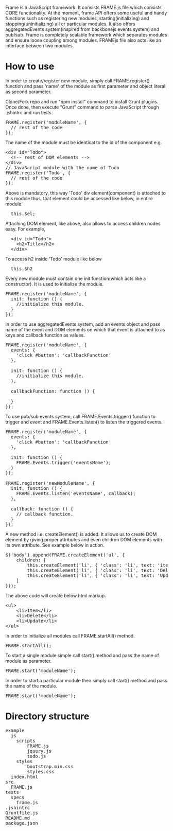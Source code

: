 <p>Frame is a JavaScript framework. It consists FRAME.js file which consists CORE functionality. At the moment, frame API offers some useful and handy functions such as registering new modules, starting(initializing) and stopping(uninitializing) all or particular modules. It also offers aggregatedEvents system(inspired from backbonejs events system) and pub/sub. Frame is completely scalable framework which separates modules and ensure loose coupling among modules. FRAMEjs file also acts like an interface between two modules.</p>
<h1>How to use</h1>
<p>In order to create/register new module, simply call FRAME.register() function and pass 'name' of the module as first parameter and object literal as second parameter.</p>
<p>Clone/Fork repo and run "npm install" command to install Grunt plugins. Once done, then execute "Grunt" command to parse JavaScript through .jshintrc and run tests.</p>
<pre>
FRAME.register('moduleName', {
  // rest of the code
});
</pre>

<p>The name of the module must be identical to the id of the component e.g.</p>

<pre>
&lt;div id="Todo"&gt;
  &lt;!-- rest of DOM elements --&gt;
&lt;/div&gt;
// JavaScript module with the name of Todo
FRAME.register('Todo', {
  // rest of the code
});
</pre>

<p>Above is mandatory, this way 'Todo' div element(component) is attached to this module thus, that element could be accessed like below, in entire module.</p>

<pre>
  this.$el;
</pre>

<p>
  Attaching DOM element, like above, also allows to access children nodes easy. For example,
</p>

<pre>
  &lt;div id="Todo"&gt;
    &lt;h2&gt;Title&lt;/h2&gt;
  &lt;/div&gt;
</pre>

<p>To access h2 inside 'Todo' module like below</p>

<pre>
  this.$h2
</pre>

<p>Every new module must contain one init function(which acts like a constructor). It is used to initialize the module.</p>

<pre>
FRAME.register('moduleName', {
  init: function () {
    //initialize this module.
  }
});
</pre>

<p>In order to use aggregatedEvents system, add an events object and pass name of the event and DOM elements on which that event is attached to as keys and callback function as values.</p>

<pre>
FRAME.register('moduleName', {
  events: {
    'click #button': 'callbackFunction'
  },
  
  init: function () {
    //initialize this module.
  },
  
  callbackFunction: function () {
    
  }
});
</pre>

<p>To use pub/sub events system, call FRAME.Events.trigger() function to trigger and event and FRAME.Events.listen() to listen the triggered events.</p>

<pre>
FRAME.register('moduleName', {
  events: {
    'click #button': 'callbackFunction'
  },
  
  init: function () {
    FRAME.Events.trigger('eventsName');
  }
});

FRAME.register('newModuleName', {
  init: function () {
    FRAME.Events.listen('eventsName', callback);
  },
  
  callback: function () {
    // callback function.
  }
});
</pre>
<p>A new method i.e. createElement() is added. It allows us to create DOM element by giving proper attributes and even children DOM elements with its own attribute. See example below in action.</p>
<pre>
$('body').append(FRAME.createElement('ul', {
    children: [
        this.createElement('li', { 'class': 'li', text: 'item' }),
        this.createElement('li', { 'class': 'li', text: 'Delete' }),
        this.createElement('li', { 'class': 'li', text: 'Update' })
    ]
}));
</pre>
<p>The above code will create below html markup.</p>
<pre>
&lt;ul&gt;
    &lt;li&gt;Item&lt;/li&gt;
    &lt;li&gt;Delete&lt;/li&gt;
    &lt;li&gt;Update&lt;/li&gt;
&lt;/ul&gt;
</pre>
<p>In order to initialize all modules call FRAME.startAll() method.</p>
<pre>
FRAME.startAll();
</pre>
<p>To start a single module simple call start() method and pass the name of module as parameter.</p>
<pre>
FRAME.start('moduleName');
</pre>
<p>In order to start a particular module then simply call start() method and pass the name of the module.</p>
<pre>
FRAME.start('moduleName');
</pre>
<h1>Directory structure</h1>
<pre>
example
  js
    scripts
        FRAME.js
        jquery.js
        todo.js
    styles
        bootstrap.min.css
        styles.css
  index.html
src
  FRAME.js
tests
  specs
    frame.js
.jshintrc
Gruntfile.js
README.md
package.json
</pre>
